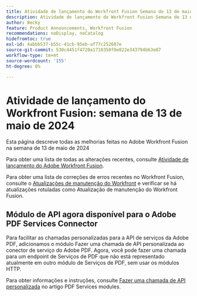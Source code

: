 ```yaml
---
title: Atividade de lançamento do Workfront Fusion Semana de 13 de maio de 2024
description: Atividade de lançamento do Workfront Fusion Semana de 13 de maio de 2024
author: Becky
feature: Product Announcements, Workfront Fusion
recommendations: noDisplay, noCatalog
hidefromtoc: true
exl-id: 4abbb537-b55c-41cb-95eb-af77c252607e
source-git-commit: 530c4451f4720a1710350f8e822e343794b63e87
workflow-type: tm+mt
source-wordcount: '155'
ht-degree: 0%

---
```


# Atividade de lançamento do Workfront Fusion: semana de 13 de maio de 2024

Esta página descreve todas as melhorias feitas no Adobe Workfront Fusion na semana de 13 de maio de 2024

Para obter uma lista de todas as alterações recentes, consulte [Atividade de lançamento do Adobe Workfront Fusion](../../../product-announcements/product-releases/fusion-release-activity/fusion-release-activity.md).

Para obter uma lista de correções de erros recentes no Workfront Fusion, consulte o [Atualizações de manutenção do Workfront](https://experienceleague.adobe.com/docs/workfront-known-issues/releases/current-updates.html) e verificar se há atualizações rotuladas como Atualização de manutenção do Workfront Fusion.

## Módulo de API agora disponível para o Adobe PDF Services Connector

Para facilitar as chamadas personalizadas para a API de serviços da Adobe PDF, adicionamos o módulo Fazer uma chamada de API personalizada ao conector de serviço do Adobe PDF. Agora, você pode fazer uma chamada para um endpoint de Serviços de PDF que não está representado atualmente em outro módulo de Serviços de PDF, sem usar os módulos HTTP.

Para obter informações e instruções, consulte [Fazer uma chamada de API personalizada](/help/quicksilver/workfront-fusion/apps-and-their-modules/pdf-modules.md#make-a-custom-api-call) no artigo PDF Services modules.
